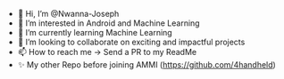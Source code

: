 - 👋 Hi, I’m @Nwanna-Joseph
- 👀 I’m interested in Android and Machine Learning
- 🌱 I’m currently learning Machine Learning
- 💞️ I’m looking to collaborate on exciting and impactful projects
- 📫 How to reach me -> Send a PR to my ReadMe
- ✨ My other Repo before joining AMMI (https://github.com/4handheld)

<!---
Nwanna-Joseph/Nwanna-Joseph is a ✨ special ✨ repository because its `README.md` (this file) appears on your GitHub profile.
You can click the Preview link to take a look at your changes.
--->
